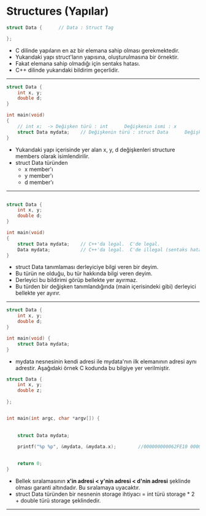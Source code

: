 # Structures (Yapılar)

```c
struct Data {      // Data : Struct Tag

};
```

* C dilinde yapıların en az bir elemana sahip olması gerekmektedir.
* Yukarıdaki yapı struct'ların yapısına, oluşturulmasına bir örnektir.
* Fakat elemana sahip olmadığı için sentaks hatası.
* C++ dilinde yukarıdaki bildirim geçerlidir.

-------------------------------------------------------------------------------------------------------------------

```c
struct Data {
    int x, y;    
    double d;
}

int main(void)
{
    // int x;  -> Değişken türü : int      Değişkenin ismi : x
    struct Data mydata;    // Değişkenin türü : struct Data      Değişkenin ismi : mydata
}
```
* Yukarıdaki yapı içerisinde yer alan x, y, d değişkenleri structure members olarak isimlendirilir.
* struct Data türünden
  * x member'ı
  * y member'ı
  * d member'ı

-------------------------------------------------------------------------------------------------------------------

```c

struct Data {
    int x, y;
    double d;
}

int main(void)
{
    struct Data mydata;    // C++'da legal.  C'de legal.
    Data mydata;           // C++'da legal.  C'de illegal (sentaks hatası).
}
```
* struct Data tanımlaması derleyiciye bilgi veren bir deyim.
* Bu türün ne olduğu, bu tür hakkında bilgi veren deyim.
* Derleyici bu bildirimi görüp bellekte yer ayırmaz.
* Bu türden bir değişken tanımlandığında (main içerisindeki gibi) derleyici bellekte yer ayırır.

-------------------------------------------------------------------------------------------------------------------

```c
struct Data {
    int x, y;
    double d;
}

int main(void) {
    struct Data mydata;
}
```
* mydata nesnesinin kendi adresi ile mydata'nın ilk elemanının adresi aynı adrestir. Aşağıdaki örnek C kodunda bu bilgiye yer verilmiştir.
```c
struct Data {
	int x, y;
	double z;
	
};


int main(int argc, char *argv[]) {
	
	
	struct Data mydata;
	
	printf("%p %p", &mydata, &mydata.x);		//000000000062FE10 000000000062FE10
	

	return 0;
}
```
* Bellek sıralamasının **x'in adresi < y'nin adresi < d'nin adresi** şeklinde olması garanti altındadır. Bu sıralamaya uyacaktır.
* struct Data türünden bir nesnenin storage ihtiyacı = int türü storage * 2 + double türü storage şeklindedir.

-------------------------------------------------------------------------------------------------------------------







































